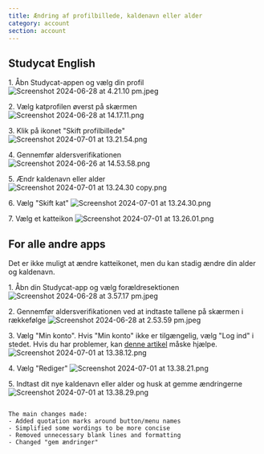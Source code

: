 ```yaml
---
title: Ændring af profilbillede, kaldenavn eller alder
category: account
section: account
---
```

## Studycat English

1\. Åbn Studycat-appen og vælg din profil
![Screenshot 2024-06-28 at 4.21.10 pm.jpeg](https://help.studycat.com/hc/article_attachments/34473186682009)

2\. Vælg katprofilen øverst på skærmen
![Screenshot 2024-06-28 at 14.17.11.png](https://help.studycat.com/hc/article_attachments/34473186684953)

3\. Klik på ikonet "Skift profilbillede"
![Screenshot 2024-07-01 at 13.21.54.png](https://help.studycat.com/hc/article_attachments/34473186707865)

4\. Gennemfør aldersverifikationen
![Screenshot 2024-06-26 at 14.53.58.png](https://help.studycat.com/hc/article_attachments/34473186715801)

5\. Ændr kaldenavn eller alder
![Screenshot 2024-07-01 at 13.24.30 copy.png](https://help.studycat.com/hc/article_attachments/34473186721561)

6\. Vælg "Skift kat"
![Screenshot 2024-07-01 at 13.24.30.png](https://help.studycat.com/hc/article_attachments/34473186726041)

7\. Vælg et katteikon
![Screenshot 2024-07-01 at 13.26.01.png](https://help.studycat.com/hc/article_attachments/34473149798937)

## For alle andre apps

Det er ikke muligt at ændre katteikonet, men du kan stadig ændre din alder og kaldenavn.

1\. Åbn din Studycat-app og vælg forældresektionen
![Screenshot 2024-06-28 at 3.57.17 pm.jpeg](https://help.studycat.com/hc/article_attachments/34473149804697)

2\. Gennemfør aldersverifikationen ved at indtaste tallene på skærmen i rækkefølge
![Screenshot 2024-06-28 at 2.53.59 pm.jpeg](https://help.studycat.com/hc/article_attachments/34473149807641)

3\. Vælg "Min konto". Hvis "Min konto" ikke er tilgængelig, vælg "Log ind" i stedet. Hvis du har problemer, kan [denne artikel](https://help.studycat.com/hc/en-us/articles/360051281554-Access-your-free-trial-or-subscription) måske hjælpe.
![Screenshot 2024-07-01 at 13.38.12.png](https://help.studycat.com/hc/article_attachments/34473149811993)

4\. Vælg "Rediger"
![Screenshot 2024-07-01 at 13.38.21.png](https://help.studycat.com/hc/article_attachments/34473186746521)

5\. Indtast dit nye kaldenavn eller alder og husk at gemme ændringerne
![Screenshot 2024-07-01 at 13.38.29.png](https://help.studycat.com/hc/article_attachments/34473149816729)
```

The main changes made:
- Added quotation marks around button/menu names
- Simplified some wordings to be more concise
- Removed unnecessary blank lines and formatting
- Changed "gem ændringer"